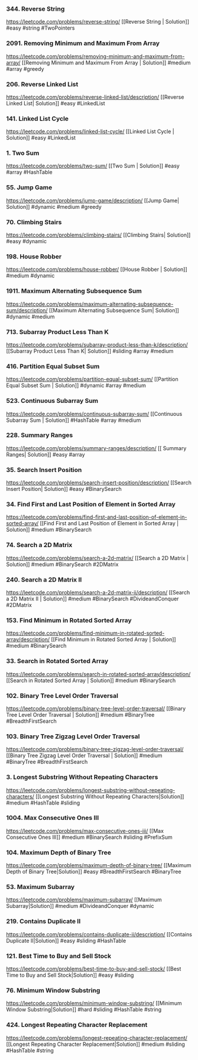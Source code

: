 

### 344. Reverse String
https://leetcode.com/problems/reverse-string/
[[Reverse String | Solution]]
#easy #string #TwoPointers

### 2091. Removing Minimum and Maximum From Array
https://leetcode.com/problems/removing-minimum-and-maximum-from-array/
[[Removing Minimum and Maximum From Array | Solution]]
#medium  #array #greedy

### 206. Reverse Linked List
https://leetcode.com/problems/reverse-linked-list/description/
[[Reverse Linked List| Solution]]
#easy #LinkedList 

### 141. Linked List Cycle
https://leetcode.com/problems/linked-list-cycle/
[[Linked List Cycle | Solution]]
#easy #LinkedList 

### 1. Two Sum
https://leetcode.com/problems/two-sum/
[[Two Sum | Solution]]
#easy #array #HashTable


### 55. Jump Game
https://leetcode.com/problems/jump-game/description/
[[Jump Game| Solution]]
#dynamic #medium #greedy 

### 70. Climbing Stairs
https://leetcode.com/problems/climbing-stairs/
[[Climbing Stairs| Solution]]
#easy #dynamic 

### 198. House Robber
https://leetcode.com/problems/house-robber/
[[House Robber | Solution]]
#medium #dynamic 

### 1911. Maximum Alternating Subsequence Sum
https://leetcode.com/problems/maximum-alternating-subsequence-sum/description/
[[Maximum Alternating Subsequence Sum| Solution]]
#dynamic #medium 

### 713. Subarray Product Less Than K
https://leetcode.com/problems/subarray-product-less-than-k/description/
[[Subarray Product Less Than K| Solution]]
#sliding #array #medium 

### 416. Partition Equal Subset Sum
https://leetcode.com/problems/partition-equal-subset-sum/
[[Partition Equal Subset Sum | Solution]]
#dynamic #array #medium 

### 523. Continuous Subarray Sum
https://leetcode.com/problems/continuous-subarray-sum/
[[Continuous Subarray Sum | Solution]]
#HashTable #array #medium 

### 228. Summary Ranges
https://leetcode.com/problems/summary-ranges/description/
[[ Summary Ranges| Solution]]
#easy #array 

### 35. Search Insert Position
https://leetcode.com/problems/search-insert-position/description/
[[Search Insert Position| Solution]]
#easy #BinarySearch

### 34. Find First and Last Position of Element in Sorted Array
https://leetcode.com/problems/find-first-and-last-position-of-element-in-sorted-array/
[[Find First and Last Position of Element in Sorted Array | Solution]]
#medium #BinarySearch 

### 74. Search a 2D Matrix
https://leetcode.com/problems/search-a-2d-matrix/
[[Search a 2D Matrix | Solution]]
#medium #BinarySearch #2DMatrix

### 240. Search a 2D Matrix II
https://leetcode.com/problems/search-a-2d-matrix-ii/description/
[[Search a 2D Matrix II | Solution]]
#medium #BinarySearch #DivideandConquer #2DMatrix 

### 153. Find Minimum in Rotated Sorted Array
https://leetcode.com/problems/find-minimum-in-rotated-sorted-array/description/
[[Find Minimum in Rotated Sorted Array | Solution]]
#medium #BinarySearch 

### 33. Search in Rotated Sorted Array
https://leetcode.com/problems/search-in-rotated-sorted-array/description/
[[Search in Rotated Sorted Array | Solution]]
#medium #BinarySearch 

### 102. Binary Tree Level Order Traversal
https://leetcode.com/problems/binary-tree-level-order-traversal/
[[Binary Tree Level Order Traversal | Solution]]
#medium #BinaryTree #BreadthFirstSearch

### 103. Binary Tree Zigzag Level Order Traversal
https://leetcode.com/problems/binary-tree-zigzag-level-order-traversal/
[[Binary Tree Zigzag Level Order Traversal | Solution]]
#medium #BinaryTree #BreadthFirstSearch 

### 3. Longest Substring Without Repeating Characters
https://leetcode.com/problems/longest-substring-without-repeating-characters/
[[Longest Substring Without Repeating Characters|Solution]]
#medium #HashTable #sliding 

### 1004. Max Consecutive Ones III
https://leetcode.com/problems/max-consecutive-ones-iii/
[[Max Consecutive Ones III]]
#medium #BinarySearch #sliding #PrefixSum

### 104. Maximum Depth of Binary Tree
https://leetcode.com/problems/maximum-depth-of-binary-tree/
[[Maximum Depth of Binary Tree|Solution]]
#easy #BreadthFirstSearch #BinaryTree 

### 53. Maximum Subarray
https://leetcode.com/problems/maximum-subarray/
[[Maximum Subarray|Solution]]
#medium #DivideandConquer #dynamic 

### 219. Contains Duplicate II
https://leetcode.com/problems/contains-duplicate-ii/description/
[[Contains Duplicate II|Solution]]
#easy #sliding #HashTable 

### 121. Best Time to Buy and Sell Stock
https://leetcode.com/problems/best-time-to-buy-and-sell-stock/
[[Best Time to Buy and Sell Stock|Solution]]
#easy #sliding 

### 76. Minimum Window Substring
https://leetcode.com/problems/minimum-window-substring/
[[Minimum Window Substring|Solution]]
#hard #sliding #HashTable #string 

### 424. Longest Repeating Character Replacement
https://leetcode.com/problems/longest-repeating-character-replacement/
[[Longest Repeating Character Replacement|Solution]]
#medium #sliding #HashTable #string 